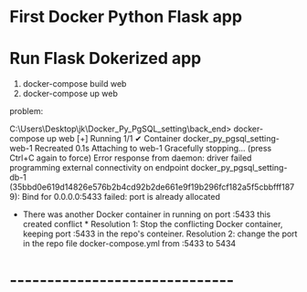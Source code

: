 # First Docker Python Flask app


# Run Flask Dokerized app
1) docker-compose build web
2) docker-compose up web

problem:

C:\Users\Desktop\jk\Docker_Py_PgSQL_setting\back_end> docker-compose up web
[+] Running 1/1
 ✔ Container docker_py_pgsql_setting-web-1  Recreated                                                                                                            0.1s 
Attaching to web-1
Gracefully stopping... (press Ctrl+C again to force)
Error response from daemon: driver failed programming external connectivity on endpoint docker_py_pgsql_setting-db-1 (35bbd0e619d14826e576b2b4cd92b2de661e9f19b296fcf182a5f5cbbfff1879): Bind for 0.0.0.0:5433 failed: port is already allocated

* There was another Docker container in running on port :5433 this created conflict *
Resolution 1: Stop the conflicting Docker container, keeping port :5433 in the repo's conteiner.
Resolution 2: change the port in the repo file docker-compose.yml from :5433 to 5434

# ------------------------------ #